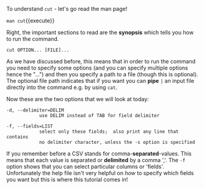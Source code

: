 To understand `cut` - let's go read the man page!

`man cut`{{execute}}

Right, the important sections to read are the **synopsis** which tells
you how to run the command.

```
cut OPTION... [FILE]...
```

As we have discussed before, this means that in order to run the command
you need to specify some options (and you can specify multiple options
hence the "...") and then you specify a path to a file (though this is
optional).  The optional file path indicates that if you want you can
**pipe** `|` an input file directly into the command e.g. by using `cat`.


Now these are the two options that we will look at today:

```
-d, --delimiter=DELIM
            use DELIM instead of TAB for field delimiter

-f, --fields=LIST
            select only these fields;  also print any line that contains
            no delimiter character, unless the -s option is specified
 ```

If you remember before a CSV stands for comma-**separated**-values.  This
means that each value is separated or **delimited** by a comma ','. The
`-f` option shows that you can select particular columns or 'fields'.
Unfortunately the help file isn't very helpful on *how* to specify which
fields you want but this is where this tutorial comes in!